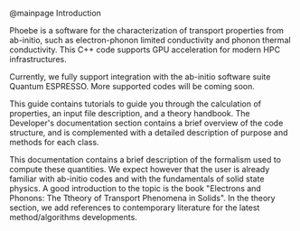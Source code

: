 @mainpage Introduction

Phoebe is a software for the characterization of transport properties from ab-initio, such as electron-phonon limited conductivity and phonon thermal conductivity. This C++ code supports GPU acceleration for modern HPC infrastructures.

Currently, we fully support integration with the ab-initio software suite Quantum ESPRESSO. More supported codes will be coming soon.

This guide contains tutorials to guide you through the calculation of properties, an input file description, and a theory handbook. The Developer's documentation section contains a brief overview of the code structure, and is complemented with a detailed description of purpose and methods for each class.

This documentation contains a brief description of the formalism used to compute these quantities. We expect however that the user is already familiar with ab-initio codes and with the fundamentals of solid state physics. A good introduction to the topic is the book "Electrons and Phonons: The Ttheory of Transport Phenomena in Solids". In the theory section, we add references to contemporary literature for the latest method/algorithms developments.
